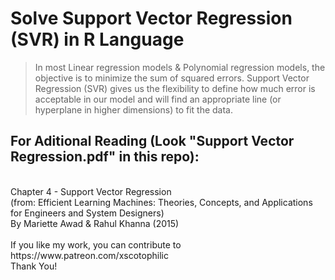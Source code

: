 # Solve Support Vector Regression (SVR) in R Language
> In most Linear regression models & Polynomial regression models, the objective is to minimize the sum of squared errors.
>  Support Vector Regression (SVR) gives us the flexibility to define how much error is acceptable in our model and will find an appropriate line (or hyperplane in higher dimensions) to fit the data.

## For Aditional Reading (Look "Support Vector Regression.pdf" in this repo):
<br />
Chapter 4 - Support Vector Regression
<br />
(from: Efficient Learning Machines: Theories, Concepts, and Applications for Engineers and System Designers)
<br />
By Mariette Awad & Rahul Khanna (2015)
<br />
<br />
If you like my work, you can contribute to https://www.patreon.com/xscotophilic<br />
Thank You!